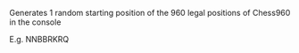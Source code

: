 Generates 1 random starting position of the 960 legal positions of Chess960 in the console

E.g. NNBBRKRQ
